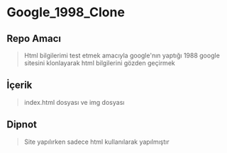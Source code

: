 # Google_1998_Clone
## Repo Amacı
>Html bilgilerimi test etmek amacıyla google'nın yaptığı 1988 google sitesini klonlayarak html bilgilerini gözden geçirmek

## İçerik
>index.html dosyası ve img dosyası

## Dipnot
>Site yapılırken sadece html kullanılarak yapılmıştır
